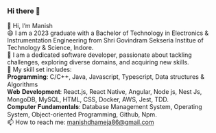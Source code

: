 ### Hi there 👋

👋 Hi, I’m Manish<br/>
😄 I am a 2023 graduate with a Bachelor of Technology in Electronics & Instrumentation Engineering from Shri Govindram Sekseria Institue of Technology & Science, Indore.
<br/>
🌱 I am a dedicated software developer, passionate about tackling challenges, exploring diverse domains, and acquiring new skills.<br/>
🧠 My skill set includes:<br/>
    𝐏𝐫𝐨𝐠𝐫𝐚𝐦𝐦𝐢𝐧𝐠: C/C++, Java, Javascript, Typescript, Data structures & Algorithms<br/>
    𝐖𝐞𝐛 𝐃𝐞𝐯𝐞𝐥𝐨𝐩𝐦𝐞𝐧𝐭: React.js, React Native, Angular, Node js, Nest Js, MongoDB, MySQL, HTML, CSS, Docker, AWS, Jest, TDD.<br/>
    𝐂𝐨𝐦𝐩𝐮𝐭𝐞𝐫 𝐅𝐮𝐧𝐝𝐚𝐦𝐞𝐧𝐭𝐚𝐥𝐬: Database Management System, Operating System, Object-oriented Programming, Github, Npm.<br/>
📫 How to reach me: manishdhameja86@gmail.com
